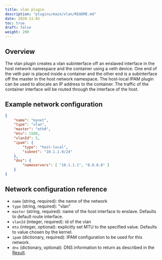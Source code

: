 ```yaml
---
title: vlan plugin
description: "plugins/main/vlan/README.md"
date: 2020-11-02
toc: true
draft: false
weight: 200
---
```


## Overview
The vlan plugin creates a vlan subinterface off an enslaved interface in the host network namespace and the container using a veth device. One end of the veth pair is placed inside a container and the other end is a subinterface off the master in the host network namespace. The host-local IPAM plugin can be used to allocate an IP address to the container. The traffic of the container interface will be routed through the interface of the host.

## Example network configuration

```json
{
	"name": "mynet",
	"type": "vlan",
	"master": "eth0",
	"mtu": 1500,
	"vlanId": 5,
	"ipam": {
		"type": "host-local",
		"subnet": "10.1.1.0/24"
	},
	"dns": {
		"nameservers": [ "10.1.1.1", "8.8.8.8" ]
	}
}
```

## Network configuration reference

* `name` (string, required): the name of the network
* `type` (string, required): "vlan"
* `master` (string, required): name of the host interface to enslave. Defaults to default route interface.
* `vlanId` (integer, required): id of the vlan
* `mtu` (integer, optional): explicitly set MTU to the specified value. Defaults to value chosen by the kernel.
* `ipam` (dictionary, required): IPAM configuration to be used for this network.
* `dns` (dictionary, optional): DNS information to return as described in the [Result](https://github.com/containernetworking/cni/blob/master/SPEC.md#result).
